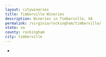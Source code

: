 ```yaml
---
layout: citywineries
title: Timberville Wineries
description: Wineries in Timberville, VA
permalink: /virginia/rockingham/timberville/
state: va
county: rockingham
city: timberville
---
```

-
